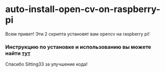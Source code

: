 # auto-install-open-cv-on-raspberry-pi
Всем привет! Эти 2 скрипта установят вам opencv на raspberry pi! 

### Инструкцию по установке и использованию вы можете найти <a href=https://darksploit.su/threads/754/> тут </a>
Спасибо Sitting33 за улучшение кода!
